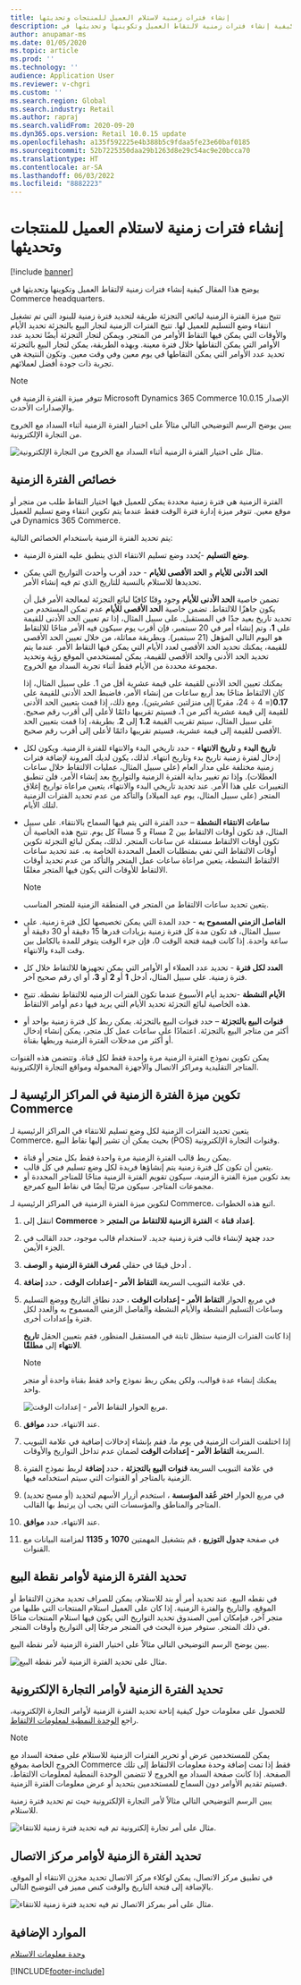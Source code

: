 ```yaml
---
title: إنشاء فترات زمنية لاستلام العميل للمنتجات وتحديثها
description: يوضح هذا المقال كيفية إنشاء فترات زمنية لالتقاط العميل وتكوينها وتحديثها في Commerce headquarters.
author: anupamar-ms
ms.date: 01/05/2020
ms.topic: article
ms.prod: ''
ms.technology: ''
audience: Application User
ms.reviewer: v-chgri
ms.custom: ''
ms.search.region: Global
ms.search.industry: Retail
ms.author: rapraj
ms.search.validFrom: 2020-09-20
ms.dyn365.ops.version: Retail 10.0.15 update
ms.openlocfilehash: a135f592225e4b388b5c9fdaa5fe23e60baf0185
ms.sourcegitcommit: 52b7225350daa29b1263d8e29c54ac9e20bcca70
ms.translationtype: HT
ms.contentlocale: ar-SA
ms.lasthandoff: 06/03/2022
ms.locfileid: "8882223"
---
```

# <a name="create-and-update-time-slots-for-customer-pickup"></a>إنشاء فترات زمنية لاستلام العميل للمنتجات وتحديثها

[!include [banner](../../includes/banner.md)]

يوضح هذا المقال كيفية إنشاء فترات زمنية لالتقاط العميل وتكوينها وتحديثها في Commerce headquarters.

تتيح ميزة الفترة الزمنية لبائعي التجزئة طريقة لتحديد فترة زمنية للبنود التي تم تشغيل انتقاء وضع التسليم للعميل لها. تتيح الفترات الزمنية لتجار البيع بالتجزئة تحديد الأيام والأوقات التي يمكن فيها التقاط الأوامر من المتجر. ويمكن لتجار التجزئة أيضًا تحديد عدد الأوامر التي يمكن التقاطها خلال فترة معينة. وبهذه الطريقة، يمكن لتجار البيع بالتجزئة تحديد عدد الأوامر التي يمكن التقاطها في يوم معين وفي وقت معين. وتكون النتيجة هي تجربة ذات جودة أفضل لعملائهم.

> [!NOTE]
> تتوفر ميزة الفترة الزمنية في Microsoft Dynamics 365 Commerce الإصدار 10.0.15 والإصدارات الأحدث.

يبين يوضح الرسم التوضيحي التالي مثالاً على اختيار الفترة الزمنية أثناء السداد مع الخروج من التجارة الإلكترونية.

![مثال على اختيار الفترة الزمنية أثناء السداد مع الخروج من التجارة الإلكترونية.](../dev-itpro/media/Curbside_timeslot_eCommerce.PNG)

## <a name="time-slot-properties"></a>خصائص الفترة الزمنية

الفترة الزمنية هي فترة زمنية محددة يمكن للعميل فيها اختيار التقاط طلب من متجر أو موقع معين. تتوفر ميزة إدارة فترة الوقت فقط عندما يتم تكوين انتقاء وضع تسليم للعميل في Dynamics 365 Commerce.

يتم تحديد الفترة الزمنية باستخدام الخصائص التالية:

- **وضع التسليم** -يُحدد وضع تسليم الانتقاء الذي ينطبق عليه الفترة الزمنية.
- **الحد الأدنى للأيام** و **الحد الأقصى للأيام** - حدد أقرب وأحدث التواريخ التي يمكن تحديدها للاستلام بالنسبة للتاريخ الذي تم فيه إنشاء الأمر. 

    تضمن خاصية **الحد الأدنى للأيام** وجود وقتًا كافيًا لبائع التجزئة لمعالجة الأمر قبل أن يكون جاهزًا للالتقاط. تضمن خاصية **الحد الأقصى للأيام** عدم تمكن المستخدم من تحديد تاريخ بعيد جدًا في المستقبل. على سبيل المثال، إذا تم تعيين الحد الأدنى للقيمة على **1**، وتم إنشاء أمر في 20 سبتمبر، فإن أقرب يوم سيكون فيه الأمر متاحًا للالتقاط هو اليوم التالي المؤهل (21 سبتمبر). وبطريقة مماثلة، من خلال تعيين الحد الأقصى للقيمة، يمكنك تحديد الحد الأقصى لعدد الأيام التي يمكن فيها التقاط الأمر. عندما يتم تحديد الحد الأدنى والحد الأقصى للقيمة، يمكن لمستخدمي الموقع رؤية وتحديد مجموعة محددة من الأيام فقط أثناء تجربة السداد مع الخروج.

    يمكنك تعيين الحد الأدنى للقيمة على قيمة عشرية أقل من 1. على سبيل المثال، إذا كان الالتقاط متاحًا بعد أربع ساعات من إنشاء الأمر، فاضبط الحد الأدنى للقيمة على **0.17**(= 4 ÷ 24، مقربًا إلى منزلتين عشريتين). ومع ذلك، إذا قمت بتعيين الحد الأدنى للقيمة إلى قيمة عشرية أكبر من 1، فسيتم تقريبها دائمًا لأعلى إلى أقرب رقم صحيح. على سبيل المثال، سيتم تقريب القيمة **1.2** إلى **2**. بطريقة، إذا قمت بتعيين الحد الأقصى للقيمة إلى قيمة عشرية، فسيتم تقريبها دائمًا لأعلى إلى أقرب رقم صحيح. 

- **تاريخ البدء** و **تاريخ الانتهاء** - حدد تاريخي البدء والانتهاء للفترة الزمنية. ويكون لكل إدخال لفترة زمنية تاريخ بدء وتاريخ انتهاء. لذلك، يكون لديك المرونة لإضافة فترات زمنية مختلفة على مدار العام (على سبيل المثال، عمليات الالتقاط خلال ساعات العطلات). وإذا تم تغيير بداية الفترة الزمنية والتواريخ بعد إنشاء الأمر، فلن تنطبق التغييرات على هذا الأمر. عند تحديد تاريخي البدء والانتهاء، يتعين مراعاة تواريخ إغلاق المتجر (على سبيل المثال، يوم عيد الميلاد) والتأكد من عدم تحديد الفترات الزمنية لتلك الأيام.
- **ساعات الانتقاء النشطة** – حدد الفترة التي يتم فيها السماح بالانتقاء. على سبيل المثال، قد تكون أوقات الالتقاط بين 2 مساءً و 5 مساءً كل يوم. تتيح هذه الخاصية أن تكون أوقات الالتقاط مستقلة عن ساعات المتجر. لذلك، يمكن لبائع التجزئة تكوين أوقات الالتقاط التي تفي بمتطلبات العمل المحددة الخاصة به. عند تحديد ساعات الالتقاط النشطة، يتعين مراعاة ساعات عمل المتجر والتأكد من عدم تحديد أوقات الالتقاط للأوقات التي يكون فيها المتجر مغلقًا.

    > [!NOTE]
    > يتعين تحديد ساعات الالتقاط من المتجر في المنطقة الزمنية للمتجر المناسب.

- **الفاصل الزمني المسموح به** - حدد المدة التي يمكن تخصيصها لكل فترة زمنية. على سبيل المثال، قد تكون مدة كل فترة زمنية بزيادات قدرها 15 دقيقة أو 30 دقيقة أو ساعة واحدة. إذا كانت قيمة فتحة الوقت 0، فإن جزء الوقت يتوفر للمدة بالكامل بين وقت البدء والانتهاء.
- **العدد لكل فترة** - تحديد عدد العملاء أو الأوامر التي يمكن تجهيزها للالتقاط خلال كل فترة زمنية. علي سبيل المثال، أدخل **1** أو **2** أو **3**، أو اي رقم صحيح آخر.
- **الأيام النشطة** -تحديد أيام الأسبوع عندما تكون الفترات الزمنيه للالتقاط نشطة. تتيح هذه الخاصية لبائع التجزئة تحديد الأيام التي يريد فيها دعم أوامر الالتقاط.
- **قنوات البيع بالتجزئة** – حدد قنوات البيع بالتجزئة. يمكن ربط كل فترة زمنية بواحد أو أكثر من متاجر البيع بالتجزئة. اعتمادًا على ساعات عمل كل متجر، يمكن إنشاء إدخال أو أكثر من مدخلات الفترة الزمنية وربطها بقناة. 

<!-- ![HQ Timeslot overview.](../dev-itpro/media/Curbside_timeslot_Settings_overview.PNG) -->

يمكن تكوين نموذج الفترة الزمنية مرة واحدة فقط لكل قناة. وتتضمن هذه القنوات المتاجر التقليدية ومراكز الاتصال والأجهزة المحمولة ومواقع التجارة الإلكترونية.

## <a name="configure-the-time-slot-feature-in-commerce-headquarters"></a>تكوين ميزة الفترة الزمنية في المراكز الرئيسية لـ Commerce

يتعين تحديد الفترات الزمنية لكل وضع تسليم للانتقاء في المراكز الرئيسية لـ Commerce، بحيث يمكن أن تشير إليها نقاط البيع (POS) وقنوات التجارة الإلكترونية.

- يمكن ربط قالب الفترة الزمنية مرة واحدة فقط بكل متجر أو قناة.
- يتعين أن تكون كل فترة زمنية يتم إنشاؤها فريدة لكل وضع تسليم في كل قالب.
- بعد تكوين ميزة الفترة الزمنية، سيكون تقويم الفترة الزمنية متاحًا للمتاجر المحددة أو مجموعات المتاجر. سيكون مرئيًا أيضًا في نقاط البيع كمرجع.

لتكوين ميزة الفترة الزمنية في المراكز الرئيسية لـ Commerce، اتبع هذه الخطوات.

1. انتقل إلى **Commerce** \> **إعداد قناة** \> **الفترة الزمنية للالتقاط من المتجر**.
1. حدد **جديد** لإنشاء قالب فترة زمنية جديد. لاستخدام قالب موجود، حدد القالب في الجزء الأيمن.
1. أدخل قيمًا في حقلي **مُعرف الفترة الزمنية** و **الوصف** .
1. في علامة التبويب السريعة **التقاط الأمر - إعدادات الوقت** ، حدد **إضافة**.
1. في مربع الحوار **التقاط الأمر - إعدادات الوقت** ، حدد نطاق التاريخ ووضع التسليم وساعات التسليم النشطة والأيام النشطة والفاصل الزمني المسموح به والعدد لكل فترة وإعدادات أخرى.

    إذا كانت الفترات الزمنية ستظل ثابتة في المستقبل المنظور، فقم بتعيين الحقل **تاريخ الانتهاء** إلى **مطلقًا**.

    > [!NOTE]
    > يمكنك إنشاء عدة قوالب، ولكن يمكن ربط نموذج واحد فقط بقناة واحدة أو متجر واحد.

    ![مربع الحوار التقاط الأمر - إعدادات الوقت.](../dev-itpro/media/Curbside_timeslot_Settings_Page.PNG)

1. عند الانتهاء، حدد **موافق**.
1. إذا اختلفت الفترات الزمنية في يوم ما، فقم بإنشاء إدخالات إضافية في علامة التبويب السريعة **التقاط الأمر - إعدادات الوقت** لضمان عدم تداخل التواريخ والأوقات.
1. في علامة التبويب السريعة **قنوات البيع بالتجزئة** ، حدد **إضافة** لربط نموذج الفترة الزمنية بالمتاجر أو القنوات التي سيتم استخدامه فيها.
1. في مربع الحوار **اختر عُقد المؤسسة** ، استخدم أزرار الأسهم لتحديد (أو مسح تحديد) المتاجر والمناطق والمؤسسات التي يجب أن يرتبط بها القالب.

    <!-- ![HQ Timeslot overview.](../dev-itpro/media/Curbside_timeslot_Settings_overview.PNG) -->

1. عند الانتهاء، حدد **موافق**.
1. في صفحة **جدول التوزيع** ، قم بتشغيل المهمتين **1070** و **1135** لمزامنة البيانات مع القنوات.

## <a name="time-slot-selection-for-pos-orders"></a>تحديد الفترة الزمنية لأوامر نقطة البيع‬

في نقطه البيع، عند تحديد أمر أو بند للاستلام، يمكن للصراف تحديد مخزن الالتقاط أو الموقع، والتاريخ والفترة الزمنية. إذا كان على العميل استلام المنتجات التي طلبها من متجر آخر، فبإمكان أمين الصندوق تحديد التواريخ التي يكون فيها استلام المنتجات متاحًا في ذلك المتجر. ستوفر ميزة البحث في المتجر مرجعًا إلى التواريخ وأوقات المتجر.

يبين يوضح الرسم التوضيحي التالي مثالاً على اختيار الفترة الزمنية لأمر نقطة البيع.

![مثال على تحديد الفترة الزمنية لأمر نقطة البيع.](../dev-itpro/media/Curbside_timeslot_POS.png)

## <a name="time-slot-selection-for-e-commerce-orders"></a>تحديد الفترة الزمنية لأوامر التجارة الإلكترونية

للحصول على معلومات حول كيفية إتاحة تحديد الفترة الزمنية لأوامر التجارة الإلكترونية، راجع [الوحدة النمطية لمعلومات الالتقاط](../pickup-info-module.md).

> [!NOTE]
> يمكن للمستخدمين عرض أو تحرير الفترات الزمنية للاستلام على صفحة السداد مع الخروج الخاصة بموقع Commerce فقط إذا تمت إضافة وحدة معلومات الالتقاط إلى تلك الصفحة. إذا كانت صفحة السداد مع الخروج لا تتضمن الوحدة النمطية لمعلومات الالتقاط، فسيتم تقديم الأوامر دون السماح للمستخدمين بتحديد أو عرض معلومات الفترة الزمنية.

يبين الرسم التوضيحي التالي مثالاً لأمر التجارة الإلكترونية حيث تم تحديد فترة زمنية للاستلام.

![مثال على أمر تجارة إلكترونية تم فيه تحديد فترة زمنية للانتقاء.](../dev-itpro/media/Curbside_timeslot_eCommerce_checkoutsummary.PNG)

## <a name="time-slot-selection-for-call-center-orders"></a>تحديد الفترة الزمنية لأوامر مركز الاتصال

في تطبيق مركز الاتصال، يمكن لوكلاء مركز الاتصال تحديد مخزن الانتقاء أو الموقع، بالإضافة إلى فتحة التاريخ والوقت كنص مميز في التوضيح التالي.

![مثال على أمر بمركز الاتصال تم فيه تحديد فترة زمنية للانتقاء.](../dev-itpro/media/Curbside_timeslot_callcenter.png)

## <a name="additional-resources"></a>الموارد الإضافية

[وحدة معلومات الاستلام](../pickup-info-module.md)


[!INCLUDE[footer-include](../../includes/footer-banner.md)]